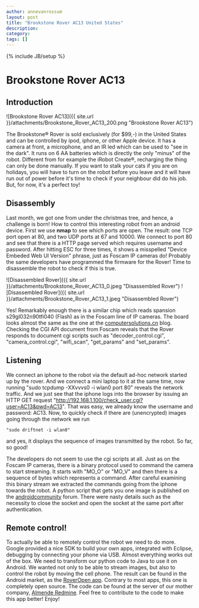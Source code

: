 ```yaml
---
author: annevanrossum
layout: post
title: "Brookstone Rover AC13 United States"
description: 
category: 
tags: []
---
```

{% include JB/setup %}

# Brookstone Rover AC13

##  Introduction

![Brookstone Rover AC13]({{ site.url }}/attachments/Brookstone_Rover_AC13_200.png "Brookstone Rover AC13")

The Brookstone® Rover is sold exclusively (for $99,-)
in the United States and can be controlled by ipod, iphone, or other Apple
device. It has a camera at front, a microphone, and an IR led which can be
used to "see in the dark". It runs on 6 AA batteries which is directly the
only "minus" of the robot. Different from for example the iRobot Create®,
recharging the thing can only be done manually. If you want to stalk your cats
if you are on holidays, you will have to turn on the robot before you leave
and it will have run out of power before it's time to check if your neighbour
did do his job. But, for now, it's a perfect toy!

##  Disassembly

Last month, we got one from under the christmas tree, and hence, a challenge
is born! How to control this interesting robot from an android device. First
we use **nmap** to see which ports are open. The result: one TCP port open at
80, and two UDP ports at 67 and 10000. We connect to port 80 and see that
there is a HTTP page served which requires username and password. After
hitting ESC for three times, it shows a misspelled "Device Embeded Web UI
Version" phrase, just as Foscam IP cameras do! Probably the same developers
have programmed the firmware for the Rover! Time to disassemble the robot to
check if this is true.

![Disassembled Rover]({{ site.url }}/attachments/Brookstone_Rover_AC13_0.jpeg "Disassembled Rover")
![Disassembled Rover]({{ site.url }}/attachments/Brookstone_Rover_AC13_1.jpeg "Disassembled Rover")

Yes! Remarkably enough there is a similar chip which reads spansion
s29gl032n90tfi040 (Flash) as in the Foscam line of IP cameras. The board looks
almost the same as the one at the
[computersolutions.cn](http://www.computersolutions.cn/blog/2010/04/ip-cam-hacking-pt3/) blog. Checking the CGI API document from Foscam reveals that the Rover
responds to document cgi scripts such as "decoder_control.cgi",
"camera_control.cgi", "wifi_scan", "get_params" and "set_params".

##  Listening

We connect an iphone to the robot via the default ad-hoc network started up by
the rover. And we connect a mini laptop to it at the same time, now running
"sudo tcpdump -XXvvvs0 -i wlan0 port 80" reveals the network traffic. And we
just see that the iphone logs into the browser by issuing an HTTP GET request
"http://192.168.1.100/check_user.cgi?user=AC13&pwd=AC13". That was easy, we
already know the username and password: AC13. Now, to quickly check if there
are (unencrypted) images going through the network we run 

    "sudo driftnet -i wlan0" 
    
and yes, it displays the sequence of images transmitted by the robot.
So far, so good!

The developers do not seem to use the cgi scripts at all. Just as on the
Foscam IP cameras, there is a binary protocol used to command the camera to
start streaming. It starts with "MO_O" or "MO_V" and then there is a sequence
of bytes which represents a command. After careful examining this binary
stream we extracted the commands going from the iphone towards the robot. A
python script that gets you one image is published on the
[androidcommunity](http://androidcommunity.com/forums/f44/brookstone-rover-app-81730/index2.html) forum. There were nasty details such as the necessity
to close the socket and open the socket at the same port after authentication.

##  Remote control!

To actually be able to remotely control the robot we need to do more. Google
provided a nice SDK to build your own apps, integrated with Eclipse, debugging
by connecting your phone via USB. Almost everything works out of the box. We
need to transform our python code to Java to use it on Android. We wanted not
only to be able to stream images, but also to control the robot by moving the
cell phone. The result can be found in the Android market, as the [RoverOpen app](https://market.android.com/details?id=org.almende.roveropen). Contrary to
most apps, this one is completely open source. The code can be found at the
server of our mother company, [Almende Redmine](https://dev.almende.com/repositories/browse/roveropen). Feel free to
contribute to the code to make this app better! Enjoy!



